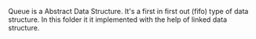 Queue is a Abstract Data Structure.
It's a first in first out (fifo) type of data structure.
In this folder it it implemented with the help of linked data structure.
